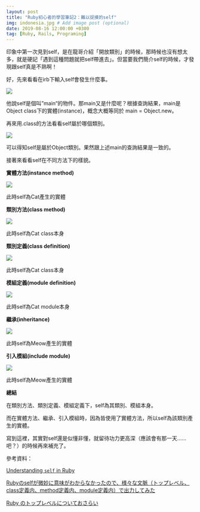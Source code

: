 ```yaml
---
layout: post
title: "Ruby初心者的學習筆記2：難以捉摸的self"
img: indonesia.jpg # Add image post (optional)
date: 2019-08-16 12:00:00 +0300
tag: [Ruby, Rails, Programing]
---
```

印象中第一次見到self，是在龍哥介紹「開放類別」的時候，那時候也沒有想太多，就是硬記「遇到這種問題就把self帶進去」。但當要我們簡介self的時候，才發現跟self真是不熟啊！

好，先來看看在irb下輸入self會發生什麼事。

![](https://i.imgur.com/dAj7mBg.png)

他說self是個叫”main“的物件。那main又是什麼呢？根據查詢結果，main是Object class下的實體(instance)，概念大概等同於 main = Object.new。

再來用.class的方法看看self屬於哪個類別。

![](https://i.imgur.com/qsYMAXW.png)

可以得知self是屬於Object類別。果然跟上述main的查詢結果是一致的。

接著來看看self在不同方法下的樣貌。

**實體方法(instance method)**

![](https://i.imgur.com/d1foMNU.png)

此時self為Cat產生的實體

**類別方法(class method)**

![](https://i.imgur.com/faZd0PV.png)

此時self為Cat class本身

**類別定義(class definition)**

![](https://i.imgur.com/MRbjR8z.png)

此時self為Cat class本身

**模組定義(module definition)**

![](https://i.imgur.com/5rwcWnh.png)

此時self為Cat module本身

**繼承(inheritance)**

![](https://i.imgur.com/timlhUY.png)

此時self為Meow產生的實體

**引入模組(include module)**

![](https://i.imgur.com/xsg1hWo.png)

此時self為Meow產生的實體

**總結**

在類別方法、類別定義、模組定義下，self為其類別、模組本身。

而在實體方法、繼承、引入模組時，因為皆使用了實體方法，所以self為該類別產生的實體。

寫到這裡，其實對self還是似懂非懂，就留待功力更高深（應該會有那一天……吧？）的時候再來補充了。

參考資料：

[Understanding `self` in Ruby](https://www.honeybadger.io/blog/ruby-self-cheat-sheet/)

[Rubyのselfが微妙に意味がわからなかったので、様々な文脈（トップレベル、class定義内、method定義内、module定義内）で出力してみた](http://karoten512.hatenablog.com/entry/2017/10/22/231319)

[Ruby のトップレベルについておさらい](https://osyo-manga.github.io/slide-omotesandorb-30-toplevel/#/)